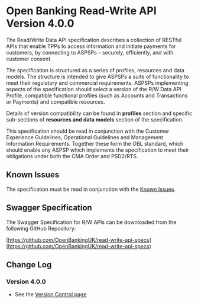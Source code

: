 # Open Banking Read-Write API Version 4.0.0

The Read/Write Data API specification describes a collection of RESTful APIs that enable TPPs to access information and initiate payments for customers, by connecting to ASPSPs – securely, efficiently, and with customer consent.

The specification is structured as a series of profiles, resources and data models. The structure is intended to give ASPSPs a suite of functionality to meet their regulatory and commercial requirements. ASPSPs implementing aspects of the specification should select a version of the R/W Data API Profile, compatible functional profiles (such as Accounts and Transactions or Payments) and compatible resources.

Details of version compatibility can be found in **profiles** section and specific sub-sections of **resources and data models** section of the specification.

This specification should be read in conjunction with the Customer Experience Guidelines, Operational Guidelines and Management Information Requirements. Together these form the OBL standard, which should enable any ASPSP which implements the specification to meet their obligations under both the CMA Order and PSD2/RTS.

## Known Issues

The specification must be read in conjunction with the [Known Issues](https://openbanking.atlassian.net/wiki/spaces/DZ/pages/47546479/Known+Specification+Issues).

## Swagger Specification

The Swagger Specification for R/W APIs can be downloaded from the following GitHub Repository:

[https://github.com/OpenBankingUK/read-write-api-specs](https://github.com/OpenBankingUK/read-write-api-specs)

## Change Log

<!-- ### Version 4.0.0 - DRAFT 1 - FINAL -->

<!-- ### Version 4.0.0 - DRAFT 1 - Release Candidate 1 -->

### Version 4.0.0
<!-- TODO -->
- See the [Version Control page](./version-control.md)
